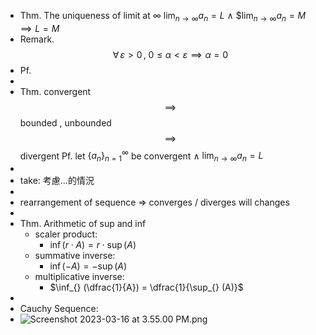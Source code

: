 
- Thm. The uniqueness of limit at $\infty$
  $\displaystyle\lim_{n\to \infty}a_n=L$  $\land$  $$\displaystyle\lim_{n\to \infty}a_n=M$
  $\implies L=M$
- Remark. $$\forall\, \varepsilon>0\,,\;0\leq\alpha<\varepsilon\implies\alpha=0$$
- Pf.
-
- Thm. convergent $$\implies$$ bounded , unbounded $$\implies$$ divergent
  Pf.
  let $\{a_n\}_{n=1}^{\infty}$ be convergent  $\land$  $\displaystyle\lim_{n\to \infty}a_n=L$
-
- take: 考慮...的情況
-
- rearrangement of sequence => converges / diverges will changes
-
- Thm.  Arithmetic of sup and inf
	- scaler product:
		- $\inf(r\cdot A) = r\cdot \sup(A)$
	- summative inverse:
		- $\inf(-A) = -\sup(A)$
	- multiplicative inverse:
		- $\inf_{} (\dfrac{1}{A}) = \dfrac{1}{\sup_{} (A)}$
-
- Cauchy Sequence:
- ![Screenshot 2023-03-16 at 3.55.00 PM.png](../assets/Screenshot_2023-03-16_at_3.55.00_PM_1678953357188_0.png)